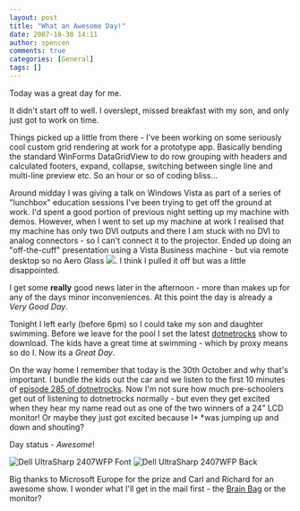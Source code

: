 ```yaml
---
layout: post
title: "What an Awesome Day!"
date: 2007-10-30 14:11
author: spencen
comments: true
categories: [General]
tags: []
---
```



Today was a great day for me. 
 

It didn't start off to well. I overslept, missed breakfast with my son, and only just got to work on time. 
 

Things picked up a little from there - I've been working on some seriously cool custom grid rendering at work for a prototype app. Basically bending the standard WinForms DataGridView to do row grouping with headers and calculated footers, expand, collapse, switching between single line and multi-line preview etc. So an hour or so of coding bliss...
 

Around midday I was giving a talk on Windows Vista as part of a series of "lunchbox" education sessions I've been trying to get off the ground at work. I'd spent a good portion of previous night setting up my machine with demos. However, when I went to set up my machine at work I realised that my machine has only two DVI outputs and there I am stuck with no DVI to analog connectors - so I can't connect it to the projector. Ended up doing an "off-the-cuff" presentation using a Vista Business machine - but via remote desktop so no Aero Glass ![](http://blog.spencen.com/emoticons/sad.png). I think I pulled it off but was a little disappointed.
 

I get some **really** good news later in the afternoon - more than makes up for any of the days minor inconveniences. At this point the day is already a *Very Good Day*.
 

Tonight I left early (before 6pm) so I could take my son and daughter swimming. Before we leave for the pool I set the latest <a href="http://www.dotnetrocks.com/" target="_blank">dotnetrocks</a> show to download. The kids have a great time at swimming - which by proxy means so do I. Now its a *Great Day*.
 

On the way home I remember that today is the 30th October and why that's important. I bundle the kids out the car and we listen to the first 10 minutes of <a href="http://perseus.franklins.net/dotnetrocks_0285_david_yack.wma" target="_blank">episode 285 of dotnetrocks</a>. Now I'm not sure how much pre-schoolers get out of listening to dotnetrocks normally - but even they get excited when they hear my name read out as one of the two winners of a 24" LCD monitor! Or maybe they just got excited because I* *was jumping up and down and shouting?
 

Day status - *Awesome*!
 

![Dell UltraSharp 2407WFP Font](http://blog.spencen.com/images/83489-72989/Dell%20UltraSharp%202407WFP%20Font_3.jpg)&nbsp;![Dell UltraSharp 2407WFP Back](http://blog.spencen.com/images/83489-72989/Dell%20UltraSharp%202407WFP%20Back_3.jpg)&nbsp;&nbsp;&nbsp; 
 

Big thanks to Microsoft Europe for the prize and Carl and Richard for an awesome show. I wonder what I'll get in the mail first - the <a href="http://blog.spencen.com/2007/10/04/winner.aspx" target="_blank">Brain Bag</a> or the monitor?


